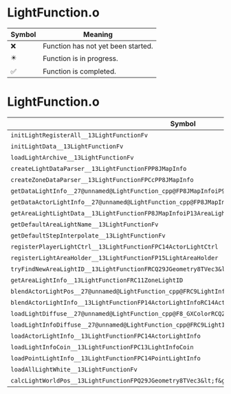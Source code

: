 # LightFunction.o
| Symbol | Meaning 
| ------------- | ------------- 
| :x: | Function has not yet been started. 
| :eight_pointed_black_star: | Function is in progress. 
| :white_check_mark: | Function is completed. 


# LightFunction.o
| Symbol | Decompiled? |
| ------------- | ------------- |
| `initLightRegisterAll__13LightFunctionFv` | :x: |
| `initLightData__13LightFunctionFv` | :white_check_mark: |
| `loadLightArchive__13LightFunctionFv` | :white_check_mark: |
| `createLightDataParser__13LightFunctionFPP8JMapInfo` | :x: |
| `createZoneDataParser__13LightFunctionFPCcPP8JMapInfo` | :x: |
| `getDataLightInfo__27@unnamed@LightFunction_cpp@FP8JMapInfoiP9LightInfoPCc` | :x: |
| `getDataActorLightInfo__27@unnamed@LightFunction_cpp@FP8JMapInfoiP14ActorLightInfoPCc` | :x: |
| `getAreaLightLightData__13LightFunctionFP8JMapInfoiP13AreaLightInfo` | :white_check_mark: |
| `getDefaultAreaLightName__13LightFunctionFv` | :x: |
| `getDefaultStepInterpolate__13LightFunctionFv` | :x: |
| `registerPlayerLightCtrl__13LightFunctionFPC14ActorLightCtrl` | :x: |
| `registerLightAreaHolder__13LightFunctionFP15LightAreaHolder` | :x: |
| `tryFindNewAreaLightID__13LightFunctionFRCQ29JGeometry8TVec3&lt;f&gt;P11ZoneLightID` | :x: |
| `getAreaLightInfo__13LightFunctionFRC11ZoneLightID` | :x: |
| `blendActorLightPos__27@unnamed@LightFunction_cpp@FRC9LightInfoRC9LightInfoP9LightInfof` | :x: |
| `blendActorLightInfo__13LightFunctionFP14ActorLightInfoRC14ActorLightInfoRC14ActorLightInfof` | :x: |
| `loadLightDiffuse__27@unnamed@LightFunction_cpp@F8_GXColorRCQ29JGeometry8TVec3&lt;f&gt;10_GXLightID` | :white_check_mark: |
| `loadLightInfoDiffuse__27@unnamed@LightFunction_cpp@FRC9LightInfo10_GXLightID` | :x: |
| `loadActorLightInfo__13LightFunctionFPC14ActorLightInfo` | :x: |
| `loadLightInfoCoin__13LightFunctionFPC13LightInfoCoin` | :x: |
| `loadPointLightInfo__13LightFunctionFPC14PointLightInfo` | :x: |
| `loadAllLightWhite__13LightFunctionFv` | :x: |
| `calcLightWorldPos__13LightFunctionFPQ29JGeometry8TVec3&lt;f&gt;RC9LightInfo` | :x: |
